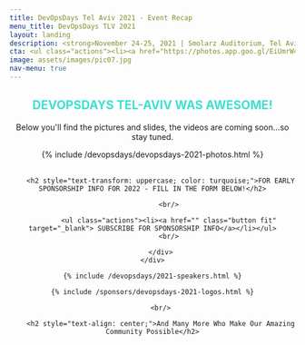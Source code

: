 ```yaml
---
title: DevOpsDays Tel Aviv 2021 - Event Recap
menu_title: DevOpsDays TLV 2021
layout: landing
description: <strong>November 24-25, 2021 | Smolarz Auditorium, Tel Aviv University</strong>
cta: <ul class="actions"><li><a href="https://photos.app.goo.gl/EiUmrW4QwigR1oQ27" class="button fit" target="_blank"> EVENT PHOTOS</a></li></ul>&nbsp;<ul class="actions"><li><a href="https://www.slideshare.net/DevopsCon/clipboards/devopsdays-tel-aviv-2021" target="_blank" class="button special fit"> EVENT SLIDES</a></li></ul> 
image: assets/images/pic07.jpg
nav-menu: true
---
```


<!-- Main -->
<div id="main">

<!-- One -->
<div class="inner">
    <div class="row">
    <div class="box" style="width: 100%; text-align: center;">
    <h2 style="text-transform: uppercase; color: turquoise;">DEVOPSDAYS Tel-Aviv WAS AWESOME!</h2>
    <p>Below you'll find the pictures and slides, the videos are coming soon...so stay tuned.</p>
            {% include /devopsdays/devopsdays-2021-photos.html %}
            <br/>
            <br/>

        <h2 style="text-transform: uppercase; color: turquoise;">FOR EARLY SPONSORSHIP INFO FOR 2022 - FILL IN THE FORM BELOW!</h2>

            <br/>

            <ul class="actions"><li><a href="" class="button fit" target="_blank"> SUBSCRIBE FOR SPONSORSHIP INFO</a></li></ul>
            <br/>
            
        </div>
    </div>
  
    {% include /devopsdays/2021-speakers.html %}
        
    {% include /sponsors/devopsdays-2021-logos.html %}

        <br/>

        <h2 style="text-align: center;">And Many More Who Make Our Amazing Community Possible</h2>

<!--  <hr class="major">

 <div class="row" style="text-align: center;">
            <div class="4u"><ul class="actions"><li><a href="/devopsdays/agenda-2021" class="button fit"> <i class="fa fa-cog" style="color: red;"></i>VIEW EVENT PROGRAM</a></li></ul></div>
            <div class="4u"><ul class="actions"><li><a href="/devopsdays-quicklinks" class="button fit"> <i class="fa fa-cog" style="color: #c0d44f;"></i> EVENT QUICK LINKS</a></li></ul></div>
</div> -->











  
	
